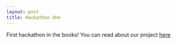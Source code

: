 ```yaml
---
layout: post
title: Hackathon One
---
```


First hackathon in the books! You can read about our project [here](/projects)
